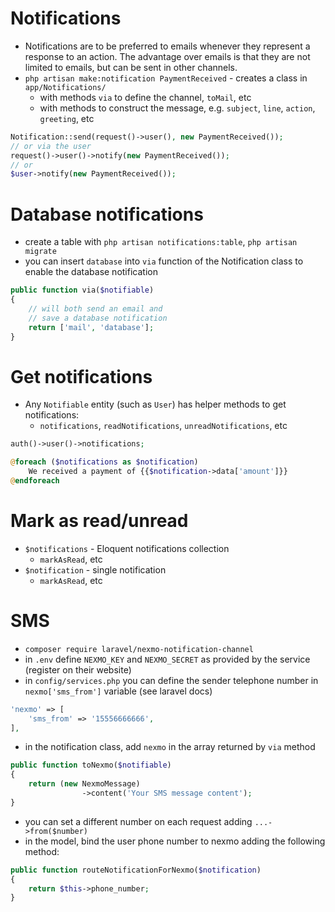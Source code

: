 # Notifications

* Notifications are to be preferred to emails whenever they represent a response to an action. The advantage over emails is that they are not limited to emails, but can be sent in other channels.
* `php artisan make:notification PaymentReceived` - creates a class in `app/Notifications/`
  * with methods `via` to define the channel, `toMail`, etc
  * with methods to construct the message, e.g. `subject`, `line`, `action`, `greeting`, etc

```php
Notification::send(request()->user(), new PaymentReceived());
// or via the user
request()->user()->notify(new PaymentReceived());
// or
$user->notify(new PaymentReceived());
```

# Database notifications

* create a table with `php artisan notifications:table`, `php artisan migrate`
* you can insert `database` into `via` function of the Notification class to enable the database notification

```php
public function via($notifiable)
{
    // will both send an email and 
    // save a database notification
    return ['mail', 'database'];
}
```

# Get notifications

* Any `Notifiable` entity (such as `User`) has helper methods to get notifications:
  * `notifications`, `readNotifications`, `unreadNotifications`, etc

```php
auth()->user()->notifications;
```

```php
@foreach ($notifications as $notification)
    We received a payment of {{$notification->data['amount']}}
@endforeach
```

# Mark as read/unread

* `$notifications` - Eloquent notifications collection
  * `markAsRead`, etc
* `$notification` - single notification
  * `markAsRead`, etc

# SMS

* `composer require laravel/nexmo-notification-channel`
* in `.env` define `NEXMO_KEY` and `NEXMO_SECRET` as provided by the service (register on their website)
* in `config/services.php` you can define the sender telephone number in `nexmo['sms_from']` variable (see laravel docs) 

```php
'nexmo' => [
    'sms_from' => '15556666666',
],
```

* in the notification class, add `nexmo` in the array returned by `via` method

```php
public function toNexmo($notifiable)
{
    return (new NexmoMessage)
                ->content('Your SMS message content');
}
```

* you can set a different number on each request adding `...->from($number)`
* in the model, bind the user phone number to nexmo adding the following method:

```php
public function routeNotificationForNexmo($notification)
{
    return $this->phone_number;
}
```
